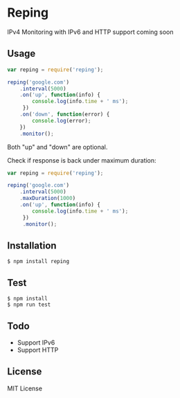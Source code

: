 # Reping

IPv4 Monitoring with IPv6 and HTTP support coming soon

## Usage

```js
var reping = require('reping');

reping('google.com')
    .interval(5000)
    .on('up', function(info) {
        console.log(info.time + ' ms');
     })
    .on('down', function(error) {
        console.log(error);
    })
    .monitor();
```

Both "up" and "down" are optional.

Check if response is back under maximum duration:

```js
var reping = require('reping');

reping('google.com')
    .interval(5000)
    .maxDuration(1000)
    .on('up', function(info) {
        console.log(info.time + ' ms');
     })
     .monitor();
```

## Installation

```
$ npm install reping
```

## Test

```
$ npm install
$ npm run test
```

## Todo

* Support IPv6
* Support HTTP

## License

MIT License

